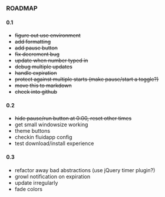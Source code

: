 ### ROADMAP

#### 0.1

  * <strike>figure out use environment</strike>
  * <strike>add formatting</strike>
  * <strike>add pause button</strike>
  * <strike>fix decrement bug</strike>
  * <strike>update when number typed in</strike>
  * <strike>debug multiple updates</strike>
  * <strike>handle expiration</strike>
  * <strike>protect against multiple starts (make pause/start a toggle?)</strike>
  * <strike>move this to markdown</strike>
  * <strike>check into github</strike>

#### 0.2

  * <strike>hide pause/run button at 0:00, reset other times</strike>
  * get small windowsize working
  * theme buttons 
  * checkin fluidapp config
  * test download/install experience 
  
#### 0.3

  * refactor away bad abstractions (use jQuery timer plugin?)
  * growl notification on expiration
  * update irregularly
  * fade colors

